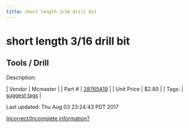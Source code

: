 ```yaml
---
title: short length 3/16 drill bit
---
```


# short length 3/16 drill bit
## Tools / Drill
Description: 	 

| Vendor | Mcmaster | 
| Part # | [28765A19](https://www.mcmaster.com/#28765A19) | 
| Unit Price | $2.80 | 
| Tags: | [suggest tags](https://docs.google.com/forms/d/e/1FAIpQLSeWyY8v3RgOty-MyWmh9U0iivNYN_molChYyS-0U-o-kOAv_g/viewform) | 

Last updated: Thu Aug 03 23:24:43 PDT 2017

 [Incorrect/Incomplete information?](https://docs.google.com/forms/d/e/1FAIpQLSeWyY8v3RgOty-MyWmh9U0iivNYN_molChYyS-0U-o-kOAv_g/viewform)